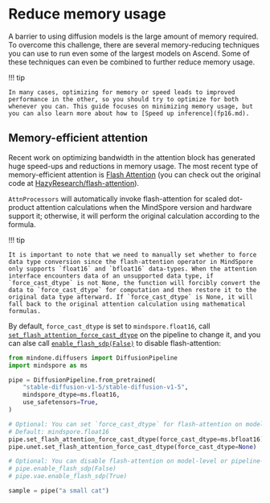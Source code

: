 <!--Copyright 2025 The HuggingFace Team. All rights reserved.

Licensed under the Apache License, Version 2.0 (the "License"); you may not use this file except in compliance with
the License. You may obtain a copy of the License at

http://www.apache.org/licenses/LICENSE-2.0

Unless required by applicable law or agreed to in writing, software distributed under the License is distributed on
an "AS IS" BASIS, WITHOUT WARRANTIES OR CONDITIONS OF ANY KIND, either express or implied. See the License for the
specific language governing permissions and limitations under the License.
-->

# Reduce memory usage

A barrier to using diffusion models is the large amount of memory required. To overcome this challenge, there are several memory-reducing techniques you can use to run even some of the largest models on Ascend. Some of these techniques can even be combined to further reduce memory usage.

!!! tip

    In many cases, optimizing for memory or speed leads to improved performance in the other, so you should try to optimize for both whenever you can. This guide focuses on minimizing memory usage, but you can also learn more about how to [Speed up inference](fp16.md).

## Memory-efficient attention

Recent work on optimizing bandwidth in the attention block has generated huge speed-ups and reductions in memory usage. The most recent type of memory-efficient attention is [Flash Attention](https://arxiv.org/abs/2205.14135) (you can check out the original code at [HazyResearch/flash-attention](https://github.com/HazyResearch/flash-attention)).

`AttnProcessors` will automatically invoke flash-attention for scaled dot-product attention calculations when the MindSpore version and hardware support it; otherwise, it will perform the original calculation according to the formula.

!!! tip

    It is important to note that we need to manually set whether to force data type conversion since the flash-attention operator in MindSpore only supports `float16` and `bfloat16` data-types. When the attention interface encounters data of an unsupported data type, if `force_cast_dtype` is not None, the function will forcibly convert the data to `force_cast_dtype` for computation and then restore it to the original data type afterward. If `force_cast_dtype` is None, it will fall back to the original attention calculation using mathematical formulas.

By default, `force_cast_dtype` is set to `mindspore.float16`, call [`set_flash_attention_force_cast_dtype`](../api/pipelines/overview.md#mindone.diffusers.DiffusionPipeline.set_flash_attention_force_cast_dtype) on the pipeline to change it, and you can alse call [`enable_flash_sdp(False)`](../api/pipelines/overview.md#mindone.diffusers.DiffusionPipeline.enable_flash_sdp) to disable flash-attention:

```python
from mindone.diffusers import DiffusionPipeline
import mindspore as ms

pipe = DiffusionPipeline.from_pretrained(
    "stable-diffusion-v1-5/stable-diffusion-v1-5",
    mindspore_dtype=ms.float16,
    use_safetensors=True,
)

# Optional: You can set `force_cast_dtype` for flash-attention on model-level or pipeline-level.
# Default: mindspore.float16
pipe.set_flash_attention_force_cast_dtype(force_cast_dtype=ms.bfloat16)
pipe.unet.set_flash_attention_force_cast_dtype(force_cast_dtype=None)

# Optional: You can disable flash-attention on model-level or pipeline-level:
# pipe.enable_flash_sdp(False)
# pipe.vae.enable_flash_sdp(True)

sample = pipe("a small cat")
```
